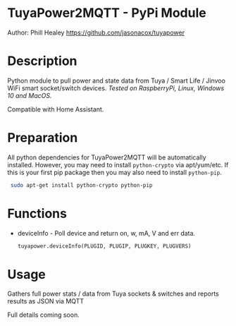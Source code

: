 # TuyaPower2MQTT - PyPi Module
Author: Phill Healey
https://github.com/jasonacox/tuyapower

# Description
Python module to pull power and state data from Tuya / Smart Life / Jinvoo WiFi smart socket/switch devices.  _Tested on RaspberryPi, Linux, Windows 10 and MacOS._ 

Compatible with Home Assistant.

# Preparation
All python dependencies for TuyaPower2MQTT will be automatically installed. However, you may need to install ```python-crypto``` via apt/yum/etc. If this is your first pip package then you may also need to install ```python-pip```.

```bash
 sudo apt-get install python-crypto python-pip		
```

# Functions
* deviceInfo - Poll device and return on, w, mA, V and err data.
    ```python
   	tuyapower.deviceInfo(PLUGID, PLUGIP, PLUGKEY, PLUGVERS)
    ```

# Usage
Gathers full power stats / data from Tuya sockets &amp; switches and reports results as JSON via MQTT

Full details coming soon.

